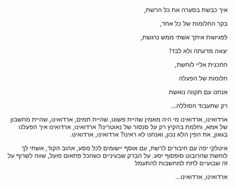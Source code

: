 <div dir="rtl">
איך כבשת בסערה את כל הרשת, 

בקר החלומות של כל אחד,

לפגישות איתך אשתי ממש נרגשת,

יצאה מדעתה ולא לבד! 

התכנית אליי לוחשת,

חלומות של הפעלה

אנחנו עם תקווה נואשת

רק שתעבוד הסוללה…

ארדואינו, ארדואינו
מי היה מאמין
שהיית פשוט, שהיית תמים, ארדואינו,
שהיית מחשבון של אמא,
וחלמת בהקיץ רק על סנסור של נאוטרינו?
ארדואינו, ארדואינו
איך הפעלנו בגאון,
את הפין הלא נכון, 
ואנחנו לא ראינו?
ארדואינו, ארדואינו.

איטלקי יפה עם חיבורים לרשת,
עם אוסף יישומים לכל מסע, 
אהוב הקוד, אשתי לך לוחשת
שהרובוט סופסוף יסע.
על הברק שבעיניים
כשהכל פתאום פועל,
שווה לשרוף על זה שבועיים
לתת למחשבות להתעמל

ארדואינו, ארדואינו...
</div>